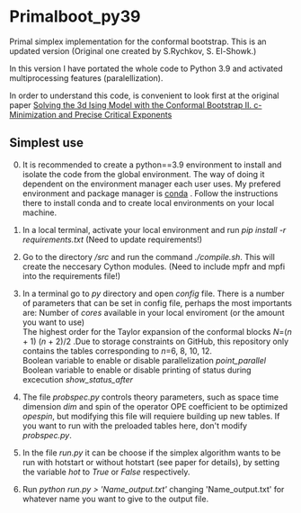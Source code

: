 # Primalboot_py39
Primal simplex implementation for the conformal bootstrap. This is an updated version (Original one created by S.Rychkov, S. El-Showk.) 

In this version I have portated the whole code to Python 3.9 and activated multiprocessing features (paralellization). 

In order to understand this code, is convenient to look first at the original paper [Solving the 3d Ising Model with the Conformal Bootstrap II. c-Minimization and Precise Critical Exponents](https://arxiv.org/pdf/1403.4545.pdf)

## Simplest use

0. It is recommended to create a python==3.9 environment to install and isolate the code from the global environment.  The way of doing it dependent on the environment manager each user uses. My prefered environment and package manager is [conda](https://docs.conda.io/projects/conda/en/latest/index.html) . Follow the instructions there to install conda and to create local environments on your local machine. 

1. In a local terminal, activate your local environment and run *pip install -r requirements.txt* (Need to update requirements!)

2. Go to the directory */src* and run the command *./compile.sh*. This will create the neccesary Cython modules. (Need to include mpfr and mpfi into the requirements file!)

3. In a terminal go to  *py* directory and open *config* file. There is a number of parameters that can be set in config file, perhaps the most importants are: 
Number of *cores*  available in your local enviroment (or the amount you want to use) \
The highest order for the Taylor expansion of the conformal blocks *N*=(*n* + 1) (*n* + 2)/2 .Due to storage constraints on GitHub, this repository only contains the tables corresponding to *n*=6, 8, 10, 12.\
Boolean variable to enable or disable parallelization *point_parallel* \
Boolean variable to enable or disable printing of status during excecution *show_status_after*

4. The file *probspec.py* controls theory parameters, such as space time dimension *dim* and spin of the operator OPE coefficient to be optimized *opespin*, but modifying this file will requiere building up new tables. If you want to run with the preloaded tables here, don't modify  *probspec.py*.

5. In the file *run.py* it can be choose if the simplex algorithm wants to be run with hotstart or without hotstart (see paper for details), by setting the variable *hot* to *True* or *False* respectively.

6. Run *python run.py > 'Name_output.txt'* changing 'Name_output.txt' for whatever name you want to give to the output file.


